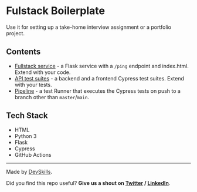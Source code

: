 # Fulstack Boilerplate

Use it for setting up a take-home interview assignment or a portfolio project.

## Contents

- [Fullstack service](https://github.com/DevSkillsHQ/fullstack-boilerplate-flask/tree/main/app) - a Flask service with a `/ping` endpoint and index.html. Extend with your code.
- [API test suites](https://github.com/DevSkillsHQ/fullstack-boilerplate-flask/tree/main/cypress/integration) - a backend and a frontend Cypress test suites. Extend with your tests.
- [Pipeline](https://github.com/DevSkillsHQ/fullstack-boilerplate-flask/blob/main/.github/workflows/tests.yml) - a test Runner that executes the Cypress tests on push to a branch other than `master`/`main`.

## Tech Stack

- HTML
- Python 3
- Flask
- Cypress
- GitHub Actions

---

Made by [DevSkills](https://devskills.co).

Did you find this repo useful? **Give us a shout on [Twitter](https://twitter.com/DevSkillsHQ) / [LinkedIn](https://www.linkedin.com/company/devskills)**.

